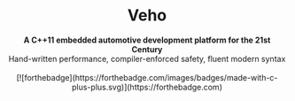 <h1 align="center">Veho</h1>

<div align="center">
  <strong>A C++11 embedded automotive development platform for the 21st Century</strong>
</div>
<div align="center">
  Hand-written performance, compiler-enforced safety, fluent modern syntax
</div>

<br />

<div align="center">
  [![forthebadge](https://forthebadge.com/images/badges/made-with-c-plus-plus.svg)](https://forthebadge.com)
</div>
